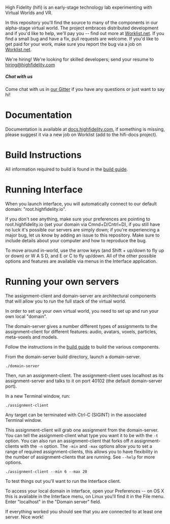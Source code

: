 High Fidelity (hifi) is an early-stage technology lab experimenting with Virtual Worlds and VR. 

In this repository you'll find the source to many of the components in our 
alpha-stage virtual world. The project embraces distributed development 
and if you'd like to help, we'll pay you -- find out more at [Worklist.net](https://worklist.net). 
If you find a small bug and have a fix, pull requests are welcome. If you'd 
like to get paid for your work, make sure you report the bug via a job on 
[Worklist.net](https://worklist.net).

We're hiring! We're looking for skilled developers; 
send your resume to hiring@highfidelity.com

##### Chat with us
Come chat with us in [our Gitter](http://gitter.im/highfidelity/hifi) if you have any questions or just want to say hi!

Documentation
=========
Documentation is available at [docs.highfidelity.com](http://docs.highfidelity.com), if something is missing, please suggest it via a new job on Worklist (add to the hifi-docs project).

Build Instructions 
=========
All information required to build is found in the [build guide](BUILD.md).

Running Interface
===
When you launch interface, you will automatically connect to our default domain: "root.highfidelity.io".

If you don't see anything, make sure your preferences are pointing to 
root.highfidelity.io (set your domain via Cmnd+D/Cntrl+D), if you still have no luck it's possible our servers are 
simply down; if you're experiencing a major bug, let us know by adding an issue to this repository. 
Make sure to include details about your computer and how to reproduce the bug. 

To move around in-world, use the arrow keys (and Shift + up/down to fly up or 
down) or W A S D, and E or C to fly up/down. All of the other possible options 
and features are available via menus in the Interface application.

Running your own servers
========
The assignment-client and domain-server are architectural components that will allow 
you to run the full stack of the virtual world.

In order to set up your own virtual world, you need to set up and run your own 
local "domain". 

The domain-server gives a number different types of assignments to the assignment-client for different features: audio, avatars, voxels, particles, meta-voxels and models.

Follow the instructions in the [build guide](BUILD.md) to build the various components.

From the domain-server build directory, launch a domain-server.

    ./domain-server

Then, run an assignment-client. The assignment-client uses localhost as its assignment-server and talks to it on port 40102 (the default domain-server port).

In a new Terminal window, run:

    ./assignment-client

Any target can be terminated with Ctrl-C (SIGINT) in the associated Terminal window.

This assignment-client will grab one assignment from the domain-server. You can tell the assignment-client what type you want it to be with the `-t` option. You can also run an assignment-client that forks off *n* assignment-clients with the `-n` option. The `-min` and `-max` options allow you to set a range of required assignment-clients, this allows you to have flexibility in the number of assignment-clients that are running. See `--help` for more options.

    ./assignment-client --min 6 --max 20

To test things out you'll want to run the Interface client.

To access your local domain in Interface, open your Preferences -- on OS X this is available in the Interface menu, on Linux you'll find it in the File menu. Enter "localhost" in the "Domain server" field.

If everything worked you should see that you are connected to at least one server.
Nice work!
